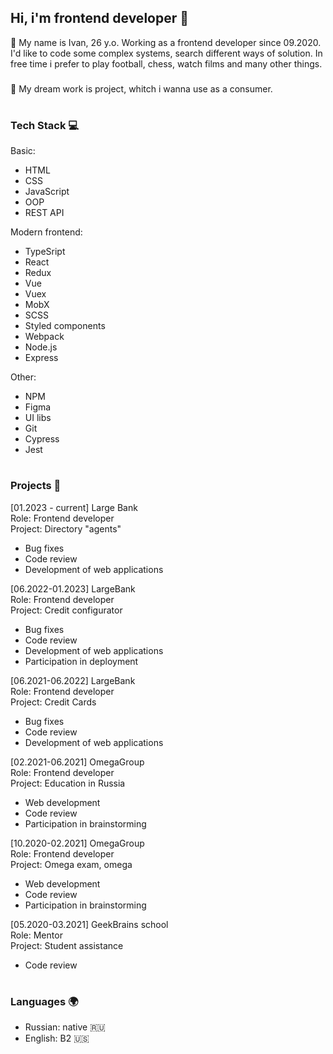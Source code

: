 ## Hi, i'm frontend developer 👋

🖖 My name is Ivan, 26 y.o. Working as a frontend developer since 09.2020. I'd like to code some complex systems, search different ways of solution. In free time i prefer to play football, chess, watch films and many other things. 
###
💭 My dream work is project, whitch i wanna use as a consumer.

#
### Tech Stack 💻
Basic: 
- HTML
- CSS
- JavaScript
- OOP
- REST API

Modern frontend: 
- TypeSript
- React
- Redux
- Vue
- Vuex
- MobX
- SCSS
- Styled components
- Webpack
- Node.js
- Express

Other:
- NPM
- Figma
- UI libs
- Git
- Cypress
- Jest

#
### Projects 🎨
[01.2023 - current] Large Bank <br/>
Role: Frontend developer <br/>
Project: Directory "agents" <br/>
- Bug fixes <br/>
- Code review <br/>
- Development of web applications <br/>

[06.2022-01.2023] LargeBank <br/>
Role: Frontend developer <br/>
Project: Credit configurator <br/>
- Bug fixes <br/>
- Code review <br/>
- Development of web applications <br/>
- Participation in deployment <br/>

[06.2021-06.2022] LargeBank <br/>
Role: Frontend developer <br/>
Project: Credit Cards <br/>
- Bug fixes <br/>
- Code review <br/>
- Development of web applications <br/>
   
[02.2021-06.2021] OmegaGroup <br/>
Role: Frontend developer <br/>
Project: Education in Russia <br/>
- Web development <br/>
- Code review <br/>
- Participation in brainstorming <br/>

[10.2020-02.2021] OmegaGroup <br/>
Role: Frontend developer <br/>
Project: Omega exam, omega <br/>
- Web development <br/>
- Code review <br/>
- Participation in brainstorming <br/>

[05.2020-03.2021] GeekBrains school <br/>
Role: Mentor <br/>
Project: Student assistance <br/>
- Code review <br/>

#
### Languages 🌍
- Russian: native 🇷🇺
- English: B2 🇺🇸

<!--
**Wonder4Code/Wonder4Code** is a ✨ _special_ ✨ repository because its `README.md` (this file) appears on your GitHub profile.

Here are some ideas to get you started:

- 🔭 I’m currently working on ...
- 🌱 I’m currently learning ...
- 👯 I’m looking to collaborate on ...
- 🤔 I’m looking for help with ...
- 💬 Ask me about ...
- 📫 How to reach me: ...
- 😄 Pronouns: ...
- ⚡ Fun fact: ...
-->
